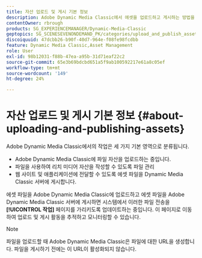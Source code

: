 ```yaml
---
title: 자산 업로드 및 게시 기본 정보
description: Adobe Dynamic Media Classic에서 에셋을 업로드하고 게시하는 방법을 알아봅니다.
contentOwner: rbrough
products: SG_EXPERIENCEMANAGER/Dynamic-Media-Classic
geptopics: SG_SCENESEVENONDEMAND_PK/categories/upload_and_publish_assets
discoiquuid: 47dcbb26-b90f-40d7-964e-f08fe98fcdbb
feature: Dynamic Media Classic,Asset Management
role: User
exl-id: 98b12031-f88b-47ea-a95b-31d71eaf22c2
source-git-commit: 65e3b69bdcbd651a5f9ab100592217e61a8c05ef
workflow-type: tm+mt
source-wordcount: '149'
ht-degree: 24%

---
```


# 자산 업로드 및 게시 기본 정보 {#about-uploading-and-publishing-assets}

Adobe Dynamic Media Classic에서의 작업은 세 가지 기본 영역으로 분류됩니다.

* Adobe Dynamic Media Classic에 파일 자산을 업로드하는 중입니다.
* 파일을 사용하여 리치 미디어 자산을 작성할 수 있도록 파일 관리
* 웹 사이트 및 애플리케이션에 전달할 수 있도록 에셋 파일을 Dynamic Media Classic 서버에 게시합니다.

에셋 파일을 Adobe Dynamic Media Classic에 업로드하고 에셋 파일을 Adobe Dynamic Media Classic 서버에 게시하면 시스템에서 이러한 파일 전송을 **[!UICONTROL 작업]** 페이지를 가리키도록 업데이트하는 중입니다. 이 페이지로 이동하여 업로드 및 게시 활동을 추적하고 모니터링할 수 있습니다.

>[!NOTE]
>
>파일을 업로드할 때 Adobe Dynamic Media Classic은 파일에 대한 URL을 생성합니다. 파일을 게시하기 전에는 이 URL이 활성화되지 않습니다.

<!-- >[!NOTE]
>
>A new Instant Publish feature was made available shortly after the release of Adobe Dynamic Media Classic 6.0. This feature, which publishes assets immediately with one step, is being rolled out gradually, replacing the **[!UICONTROL Mark for Publish]** functionality. Some users will continue to see the current interface and functionality for a while, until they are included in the rollout. In addition, some assets will continue to use the “Mark for Publish” process for a while after the rollout. -->
